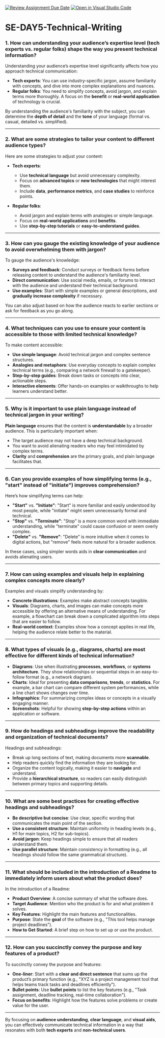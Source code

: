 [![Review Assignment Due Date](https://classroom.github.com/assets/deadline-readme-button-22041afd0340ce965d47ae6ef1cefeee28c7c493a6346c4f15d667ab976d596c.svg)](https://classroom.github.com/a/zsAR-pyY)
[![Open in Visual Studio Code](https://classroom.github.com/assets/open-in-vscode-2e0aaae1b6195c2367325f4f02e2d04e9abb55f0b24a779b69b11b9e10269abc.svg)](https://classroom.github.com/online_ide?assignment_repo_id=19284448&assignment_repo_type=AssignmentRepo)
# SE-DAY5-Technical-Writing


### **1. How can understanding your audience’s expertise level (tech experts vs. regular folks) shape the way you present technical information?**

Understanding your audience’s expertise level significantly affects how you approach technical communication:
- **Tech experts**: You can use industry-specific jargon, assume familiarity with concepts, and dive into more complex explanations and nuances.
- **Regular folks**: You need to simplify concepts, avoid jargon, and explain terms more thoroughly. A focus on the **benefit** or **real-world application** of technology is crucial.

By understanding the audience's familiarity with the subject, you can determine the **depth of detail** and the **tone** of your language (formal vs. casual, detailed vs. simplified).

---

### **2. What are some strategies to tailor your content to different audience types?**

Here are some strategies to adjust your content:
- **Tech experts**:
  - Use **technical language** but avoid unnecessary complexity.
  - Focus on **advanced topics** or **new technologies** that might interest them.
  - Include **data**, **performance metrics**, and **case studies** to reinforce points.
  
- **Regular folks**:
  - Avoid jargon and explain terms with analogies or simple language.
  - Focus on **real-world applications** and **benefits**.
  - Use **step-by-step tutorials** or **easy-to-understand guides**.
  
---

### **3. How can you gauge the existing knowledge of your audience to avoid overwhelming them with jargon?**

To gauge the audience's knowledge:
- **Surveys and feedback**: Conduct surveys or feedback forms before releasing content to understand the audience's familiarity level.
- **Direct communication**: Use social media, emails, or forums to interact with the audience and understand their technical background.
- **Use examples**: Start with simple examples or general descriptions, and **gradually increase complexity** if necessary.
  
You can also adjust based on how the audience reacts to earlier sections or ask for feedback as you go along.

---

### **4. What techniques can you use to ensure your content is accessible to those with limited technical knowledge?**

To make content accessible:
- **Use simple language**: Avoid technical jargon and complex sentence structures.
- **Analogies and metaphors**: Use everyday concepts to explain complex technical terms (e.g., comparing a network firewall to a gatekeeper).
- **Step-by-step guides**: Break down tasks or concepts into clear, actionable steps.
- **Interactive elements**: Offer hands-on examples or walkthroughs to help learners understand better.

---

### **5. Why is it important to use plain language instead of technical jargon in your writing?**

**Plain language** ensures that the content is **understandable** by a broader audience. This is particularly important when:
- The target audience may not have a deep technical background.
- You want to avoid alienating readers who may feel intimidated by complex terms.
- **Clarity** and **comprehension** are the primary goals, and plain language facilitates that.

---

### **6. Can you provide examples of how simplifying terms (e.g., "start" instead of "initiate") improves comprehension?**

Here’s how simplifying terms can help:
- **"Start"** vs. **"Initiate"**: "Start" is more familiar and easily understood by most people, while "initiate" might seem unnecessarily formal and technical.
- **"Stop"** vs. **"Terminate"**: "Stop" is a more common word with immediate understanding, while "terminate" could cause confusion or seem overly complex.
- **"Delete"** vs. **"Remove"**: "Delete" is more intuitive when it comes to digital actions, but "remove" feels more natural for a broader audience.

In these cases, using simpler words aids in **clear communication** and avoids alienating users.

---

### **7. How can using examples and visuals help in explaining complex concepts more clearly?**

Examples and visuals simplify understanding by:
- **Concrete illustrations**: Examples make abstract concepts tangible.
- **Visuals**: Diagrams, charts, and images can make concepts more accessible by offering an alternative means of understanding. For example, a flowchart can break down a complicated algorithm into steps that are easier to follow.
- **Real-world context**: Examples show how a concept applies in real life, helping the audience relate better to the material.

---

### **8. What types of visuals (e.g., diagrams, charts) are most effective for different kinds of technical information?**

- **Diagrams**: Use when illustrating **processes**, **workflows**, or **systems architecture**. They show relationships or sequential steps in an easy-to-follow format (e.g., a network diagram).
- **Charts**: Ideal for presenting **data comparisons**, **trends**, or **statistics**. For example, a bar chart can compare different system performances, while a line chart shows changes over time.
- **Infographics**: For summarizing complex ideas or concepts in a visually engaging manner.
- **Screenshots**: Helpful for showing **step-by-step actions** within an application or software.

---

### **9. How do headings and subheadings improve the readability and organization of technical documents?**

Headings and subheadings:
- Break up long sections of text, making documents more **scannable**.
- Help readers quickly find the information they are looking for.
- Organize the content logically, making it easier to **navigate** and understand.
- Provide a **hierarchical structure**, so readers can easily distinguish between primary topics and supporting details.

---

### **10. What are some best practices for creating effective headings and subheadings?**

- **Be descriptive but concise**: Use clear, specific wording that communicates the main point of the section.
- **Use a consistent structure**: Maintain uniformity in heading levels (e.g., H1 for main topics, H2 for sub-topics).
- **Avoid jargon**: Keep headings simple to ensure that all readers understand them.
- **Use parallel structure**: Maintain consistency in formatting (e.g., all headings should follow the same grammatical structure).

---

### **11. What should be included in the introduction of a Readme to immediately inform users about what the product does?**

In the introduction of a Readme:
- **Product Overview**: A concise summary of what the software does.
- **Target Audience**: Mention who the product is for and what problem it solves.
- **Key Features**: Highlight the main features and functionalities.
- **Purpose**: State the **goal** of the software (e.g., "This tool helps manage project deadlines").
- **How to Get Started**: A brief step on how to set up or use the product.

---

### **12. How can you succinctly convey the purpose and key features of a product?**

To succinctly convey the purpose and features:
- **One-liner**: Start with a **clear and direct sentence** that sums up the product’s primary function (e.g., "XYZ is a project management tool that helps teams track tasks and deadlines efficiently").
- **Bullet points**: Use **bullet points** to list the key features (e.g., "Task assignment, deadline tracking, real-time collaboration").
- **Focus on benefits**: Highlight how the features solve problems or create value for the user.

---

By focusing on **audience understanding**, **clear language**, and **visual aids**, you can effectively communicate technical information in a way that resonates with both **tech experts** and **non-technical users**.
